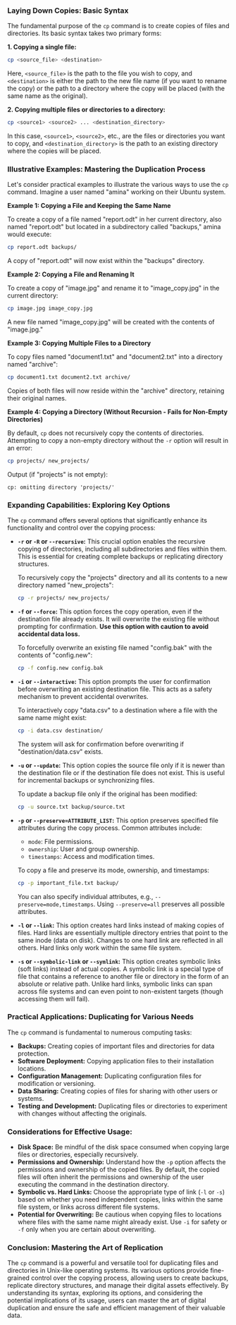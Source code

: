 ### Laying Down Copies: Basic Syntax

The fundamental purpose of the `cp` command is to create copies of files and directories. Its basic syntax takes two primary forms:

**1. Copying a single file:**

```bash
cp <source_file> <destination>
```

Here, `<source_file>` is the path to the file you wish to copy, and `<destination>` is either the path to the new file name (if you want to rename the copy) or the path to a directory where the copy will be placed (with the same name as the original).

**2. Copying multiple files or directories to a directory:**

```bash
cp <source1> <source2> ... <destination_directory>
```

In this case, `<source1>`, `<source2>`, etc., are the files or directories you want to copy, and `<destination_directory>` is the path to an existing directory where the copies will be placed.

### Illustrative Examples: Mastering the Duplication Process

Let's consider practical examples to illustrate the various ways to use the `cp` command. Imagine a user named "amina" working on their Ubuntu system.

**Example 1: Copying a File and Keeping the Same Name**

To create a copy of a file named "report.odt" in her current directory, also named "report.odt" but located in a subdirectory called "backups," amina would execute:

```bash
cp report.odt backups/
```

A copy of "report.odt" will now exist within the "backups" directory.

**Example 2: Copying a File and Renaming It**

To create a copy of "image.jpg" and rename it to "image_copy.jpg" in the current directory:

```bash
cp image.jpg image_copy.jpg
```

A new file named "image_copy.jpg" will be created with the contents of "image.jpg."

**Example 3: Copying Multiple Files to a Directory**

To copy files named "document1.txt" and "document2.txt" into a directory named "archive":

```bash
cp document1.txt document2.txt archive/
```

Copies of both files will now reside within the "archive" directory, retaining their original names.

**Example 4: Copying a Directory (Without Recursion - Fails for Non-Empty Directories)**

By default, `cp` does not recursively copy the contents of directories. Attempting to copy a non-empty directory without the `-r` option will result in an error:

```bash
cp projects/ new_projects/
```

Output (if "projects" is not empty):

```
cp: omitting directory 'projects/'
```

### Expanding Capabilities: Exploring Key Options

The `cp` command offers several options that significantly enhance its functionality and control over the copying process:

- **`-r` or `-R` or `--recursive`:** This crucial option enables the recursive copying of directories, including all subdirectories and files within them. This is essential for creating complete backups or replicating directory structures.

  To recursively copy the "projects" directory and all its contents to a new directory named "new_projects":

  ```bash
  cp -r projects/ new_projects/
  ```

- **`-f` or `--force`:** This option forces the copy operation, even if the destination file already exists. It will overwrite the existing file without prompting for confirmation. **Use this option with caution to avoid accidental data loss.**

  To forcefully overwrite an existing file named "config.bak" with the contents of "config.new":

  ```bash
  cp -f config.new config.bak
  ```

- **`-i` or `--interactive`:** This option prompts the user for confirmation before overwriting an existing destination file. This acts as a safety mechanism to prevent accidental overwrites.

  To interactively copy "data.csv" to a destination where a file with the same name might exist:

  ```bash
  cp -i data.csv destination/
  ```

  The system will ask for confirmation before overwriting if "destination/data.csv" exists.

- **`-u` or `--update`:** This option copies the source file only if it is newer than the destination file or if the destination file does not exist. This is useful for incremental backups or synchronizing files.

  To update a backup file only if the original has been modified:

  ```bash
  cp -u source.txt backup/source.txt
  ```

- **`-p` or `--preserve=ATTRIBUTE_LIST`:** This option preserves specified file attributes during the copy process. Common attributes include:

  - `mode`: File permissions.
  - `ownership`: User and group ownership.
  - `timestamps`: Access and modification times.

  To copy a file and preserve its mode, ownership, and timestamps:

  ```bash
  cp -p important_file.txt backup/
  ```

  You can also specify individual attributes, e.g., `--preserve=mode,timestamps`. Using `--preserve=all` preserves all possible attributes.

- **`-l` or `--link`:** This option creates hard links instead of making copies of files. Hard links are essentially multiple directory entries that point to the same inode (data on disk). Changes to one hard link are reflected in all others. Hard links only work within the same file system.

- **`-s` or `--symbolic-link` or `--symlink`:** This option creates symbolic links (soft links) instead of actual copies. A symbolic link is a special type of file that contains a reference to another file or directory in the form of an absolute or relative path. Unlike hard links, symbolic links can span across file systems and can even point to non-existent targets (though accessing them will fail).

### Practical Applications: Duplicating for Various Needs

The `cp` command is fundamental to numerous computing tasks:

- **Backups:** Creating copies of important files and directories for data protection.
- **Software Deployment:** Copying application files to their installation locations.
- **Configuration Management:** Duplicating configuration files for modification or versioning.
- **Data Sharing:** Creating copies of files for sharing with other users or systems.
- **Testing and Development:** Duplicating files or directories to experiment with changes without affecting the originals.

### Considerations for Effective Usage:

- **Disk Space:** Be mindful of the disk space consumed when copying large files or directories, especially recursively.
- **Permissions and Ownership:** Understand how the `-p` option affects the permissions and ownership of the copied files. By default, the copied files will often inherit the permissions and ownership of the user executing the command in the destination directory.
- **Symbolic vs. Hard Links:** Choose the appropriate type of link (`-l` or `-s`) based on whether you need independent copies, links within the same file system, or links across different file systems.
- **Potential for Overwriting:** Be cautious when copying files to locations where files with the same name might already exist. Use `-i` for safety or `-f` only when you are certain about overwriting.

### Conclusion: Mastering the Art of Replication

The `cp` command is a powerful and versatile tool for duplicating files and directories in Unix-like operating systems. Its various options provide fine-grained control over the copying process, allowing users to create backups, replicate directory structures, and manage their digital assets effectively. By understanding its syntax, exploring its options, and considering the potential implications of its usage, users can master the art of digital duplication and ensure the safe and efficient management of their valuable data.
